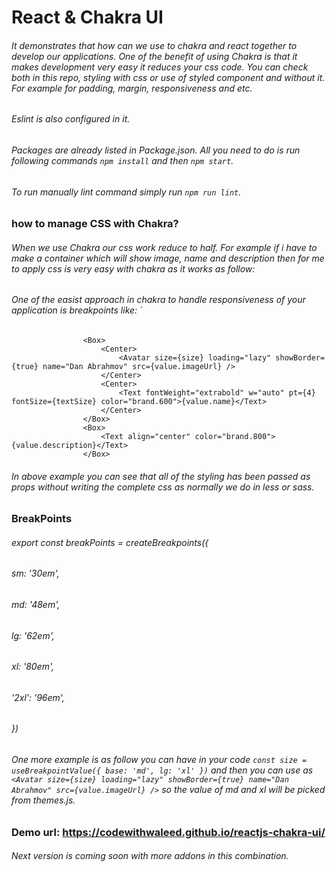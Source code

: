 # React & Chakra UI
###### It demonstrates that how can we use to chakra and react together to develop our applications. One of the benefit of using Chakra is that it makes development very easy it reduces your css code. You can check both in this repo, styling with css or use of styled component and without it. For example for padding, margin, responsiveness and etc.

###### Eslint is also configured in it.

###### Packages are already listed in Package.json. All you need to do is run following commands `npm install` and then `npm start`.
###### To run manually lint command simply run `npm run lint`.
### how to manage CSS with Chakra?
###### When we use Chakra our css work reduce to half. For example if i have to make a container which will show image, name and description then for me to apply css is very easy with chakra as it works as follow: 
###### One of the easist approach in chakra to handle responsiveness of your application is breakpoints like: ` <ReviewContainer key={key} boxShadow="2xl" p="6" rounded="md" ms="auto" w="30%" bg="brand.500">
                    <Box>
                        <Center>
                            <Avatar size={size} loading="lazy" showBorder={true} name="Dan Abrahmov" src={value.imageUrl} />
                        </Center>
                        <Center>
                            <Text fontWeight="extrabold" w="auto" pt={4} fontSize={textSize} color="brand.600">{value.name}</Text>
                        </Center>
                    </Box>
                    <Box>
                        <Text align="center" color="brand.800">{value.description}</Text>
                    </Box>
                
                
                
###### In above example you can see that all of the styling has been passed as props without writing the complete css as normally we do in less or sass.

### BreakPoints

###### export const breakPoints = createBreakpoints({
######  sm: '30em',
######  md: '48em',
######  lg: '62em',
######  xl: '80em',
######  '2xl': '96em',
###### })

###### One more example is as follow you can have in your code `const size = useBreakpointValue({ base: 'md', lg: 'xl' })` and then you can use as `<Avatar size={size} loading="lazy" showBorder={true} name="Dan Abrahmov" src={value.imageUrl} />` so the value of md and xl will be picked from themes.js. 

### Demo url: https://codewithwaleed.github.io/reactjs-chakra-ui/


###### Next version is coming soon with more addons in this combination.
